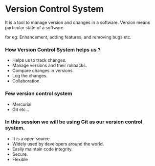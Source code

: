 # Version Control System

It is a tool to manage version and changes in a software.
Version means particular state of a software.

for eg: Enhancement, adding features, and removing bugs etc.

### How Version Control System helps us ?
- Helps us to track changes.
- Manage versions and their rollbacks.
- Compare changes in versions.
- Log the changes.
- Collaboration.

### Few version control system 
- Mercurial
- Git
etc...

### In this session we will be using Git as our version control system.
- It is a open source.
- Widely used by developers around the world.
- Easily maintain code integrity.
- Secure.
- Flexible
